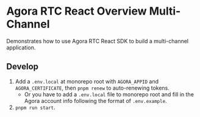 # Agora RTC React Overview Multi-Channel

Demonstrates how to use Agora RTC React SDK to build a multi-channel application.

## Develop

1. Add a `.env.local` at monorepo root with `AGORA_APPID` and `AGORA_CERTIFICATE`, then `pnpm renew` to auto-renewing tokens.
   - Or you have to add a `.env.local` file to monorepo root and fill in the Agora account info following the format of `.env.example`.
2. `pnpm run start`.
